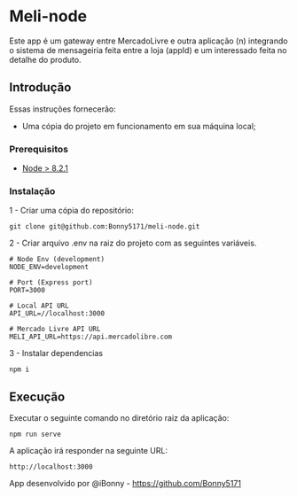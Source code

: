 # Meli-node
Este app é um gateway entre MercadoLivre e outra aplicação (n) integrando o sistema de mensageiria feita entre a loja (appId) e um interessado feita no detalhe do produto.

## Introdução

Essas instruções fornecerão:
- Uma cópia do projeto em funcionamento em sua máquina local;

### Prerequisitos

* [Node > 8.2.1](https://nodejs.org/en/)

### Instalação

1 - Criar uma cópia do repositório:

```
git clone git@github.com:Bonny5171/meli-node.git
```

2 - Criar arquivo .env na raiz do projeto com as seguintes variáveis.

```
# Node Env (development)
NODE_ENV=development

# Port (Express port)
PORT=3000

# Local API URL
API_URL=//localhost:3000

# Mercado Livre API URL
MELI_API_URL=https://api.mercadolibre.com
```

3 - Instalar dependencias

```
npm i
```

## Execução

Executar o seguinte comando no diretório raiz da aplicação:

```
npm run serve
```

A aplicação irá responder na seguinte URL:

```
http://localhost:3000
```

App desenvolvido por @iBonny - https://github.com/Bonny5171
